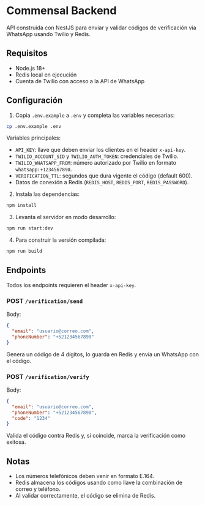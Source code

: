 # Commensal Backend

API construida con NestJS para enviar y validar códigos de verificación vía WhatsApp usando Twilio y Redis.

## Requisitos

- Node.js 18+
- Redis local en ejecución
- Cuenta de Twilio con acceso a la API de WhatsApp

## Configuración

1. Copia `.env.example` a `.env` y completa las variables necesarias:

```bash
cp .env.example .env
```

Variables principales:

- `API_KEY`: llave que deben enviar los clientes en el header `x-api-key`.
- `TWILIO_ACCOUNT_SID` y `TWILIO_AUTH_TOKEN`: credenciales de Twilio.
- `TWILIO_WHATSAPP_FROM`: número autorizado por Twilio en formato `whatsapp:+1234567890`.
- `VERIFICATION_TTL`: segundos que dura vigente el código (default 600).
- Datos de conexión a Redis (`REDIS_HOST`, `REDIS_PORT`, `REDIS_PASSWORD`).

2. Instala las dependencias:

```bash
npm install
```

3. Levanta el servidor en modo desarrollo:

```bash
npm run start:dev
```

4. Para construir la versión compilada:

```bash
npm run build
```

## Endpoints

Todos los endpoints requieren el header `x-api-key`.

### POST `/verification/send`

Body:

```json
{
  "email": "usuario@correo.com",
  "phoneNumber": "+521234567890"
}
```

Genera un código de 4 dígitos, lo guarda en Redis y envía un WhatsApp con el código.

### POST `/verification/verify`

Body:

```json
{
  "email": "usuario@correo.com",
  "phoneNumber": "+521234567890",
  "code": "1234"
}
```

Valida el código contra Redis y, si coincide, marca la verificación como exitosa.

## Notas

- Los números telefónicos deben venir en formato E.164.
- Redis almacena los códigos usando como llave la combinación de correo y teléfono.
- Al validar correctamente, el código se elimina de Redis.
